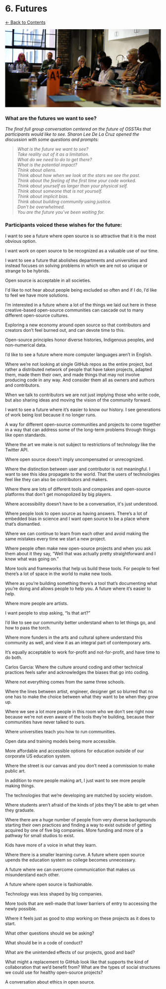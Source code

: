 # 6. Futures

[← Back to Contents](README.md)

![OSSTA Futures discussion](images/ossta_table_5.jpg)

### What are the futures we want to see?

*The final full group conversation centered on the future of OSSTAs that participants would like to see. Sharon Lee De La Cruz opened the discussion with some questions and prompts:*

> *What is the future we want to see?<br />
> Take reality out of it as a limitation.<br />
> What do we need to do to get there?<br />
> What is the potential impact?<br />
> Think about aliens.<br />
> Think about how when we look at the stars we see the past.<br />
> Think about the feeling of the first time your code worked.<br />
> Think about yourself as larger than your physical self.<br />
> Think about someone that is not yourself.<br />
> Think about implicit bias.<br />
> Think about building community using justice.<br />
> Don’t be overwhelmed.<br />
> You are the future you’ve been waiting for.*


### Participants voiced these wishes for the future:

I want to see a future where open source is so attractive that it is the most obvious option.

I want work on open source to be recognized as a valuable use of our time.

I want to see a future that abolishes departments and universities and instead focuses on solving problems in which we are not so unique or strange to be hybrids.

Open source is acceptable in all societies.

I'd like to not hear about people being excluded so often and if I do, I’d like to feel we have more solutions.

I’m interested in a future where a lot of the things we laid out here in these creative-based open-source communities can cascade out to many different open-source cultures.

Exploring a new economy around open source so that contributors and creators don’t feel burned out, and can devote time to this.

Open-source principles honor diverse histories, Indigenous peoples, and non-numerical data.

I’d like to see a future where more computer languages aren’t in English.

Where we’re not looking at single GitHub repos as the entire project, but rather a distributed network of people that have taken projects, adapted them, made them their own, and made things that may not involve producing code in any way. And consider them all as owners and authors and contributors. 

When we talk to contributors we are not just implying those who write code, but also sharing ideas and moving the vision of the community forward.

I want to see a future where it’s easier to know our history. I see generations of work being lost because it no longer runs.

A way for different open-source communities and projects to come together in a way that can address some of the long-term problems through things like open standards.

Where the art we make is not subject to restrictions of technology like the Twitter API.

Where open source doesn’t imply uncompensated or unrecognized.

Where the distinction between user and contributor is not meaningful. I want to see this idea propagate to the world. That the users of technologies feel like they can also be contributors and makers.

Where there are lots of different tools and companies and open-source platforms that don't get monopolized by big players.

Where accessibility doesn’t have to be a conversation, it's just understood.

Where people look to open source as having answers. There’s a lot of embedded bias in science and I want open source to be a place where that’s dismantled.

Where we can continue to learn from each other and avoid making the same mistakes every time we start a new project.

Where people often make new open-source projects and when you ask them about it they say, “Well that was actually pretty straightforward and I knew what was going on.”

More tools and frameworks that help us build these tools. For people to feel there’s a lot of space in the world to make new tools.

Where as you’re building something there’s a tool that’s documenting what you’re doing and allows people to help you. A future where it’s easier to help.

Where more people are artists.

I want people to stop asking, “Is that art?”

I’d like to see our community better understand when to let things go, and how to pass the torch.

Where more funders in the arts and cultural sphere understand this community as well, and view it as an integral part of contemporary arts.

It’s equally acceptable to work for-profit and not-for-profit, and have time to do both.

Carlos Garcia: Where the culture around coding and other technical practices feels safer and acknowledges the biases that go into coding.

Where not everything comes from the same three schools.

Where the lines between artist, engineer, designer get so blurred that no one has to make the choice between what they want to be when they grow up.

Where we see a lot more people in this room who we don’t see right now because we’re not even aware of the tools they’re building, because their communities have never talked to ours.

Where universities teach you how to run communities.

Open data and training models being more accessible.

More affordable and accessible options for education outside of our corporate US education system.

Where the street is our canvas and you don’t need a commission to make public art.

In addition to more people making art, I just want to see more people making things.

The technologies that we’re developing are matched by society wisdom.

Where students aren’t afraid of the kinds of jobs they’ll be able to get when they graduate.

Where there are a huge number of people from very diverse backgrounds starting their own practices and finding a way to exist outside of getting acquired by one of five big companies. More funding and more of a pathway for small studios to exist.

Kids have more of a voice in what they learn.

Where there is a smaller learning curve. A future where open source upends the education system so college becomes unnecessary.

A future where we can overcome communication that makes us misunderstand each other.

A future where open source is fashionable.

Technology was less shaped by big companies.

More tools that are well-made that lower barriers of entry to accessing the newly possible.

Where it feels just as good to stop working on these projects as it does to start.

What other questions should we be asking?

What should be in a code of conduct?

What are the unintended effects of our projects, good and bad?

What might a replacement to GitHub look like that supports the kind of collaboration that we’d benefit from? What are the types of social structures we could use for healthy open-source projects?

A conversation about ethics in open source.
